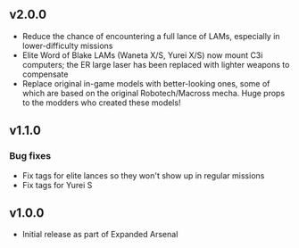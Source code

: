 ## v2.0.0

- Reduce the chance of encountering a full lance of LAMs, especially in lower-difficulty missions
- Elite Word of Blake LAMs (Waneta X/S, Yurei X/S) now mount C3i computers; the ER large laser has been replaced with lighter weapons to compensate
- Replace original in-game models with better-looking ones, some of which are based on the original Robotech/Macross mecha. Huge props to the modders who created these models!


## v1.1.0

### Bug fixes

- Fix tags for elite lances so they won't show up in regular missions
- Fix tags for Yurei S

## v1.0.0

- Initial release as part of Expanded Arsenal
